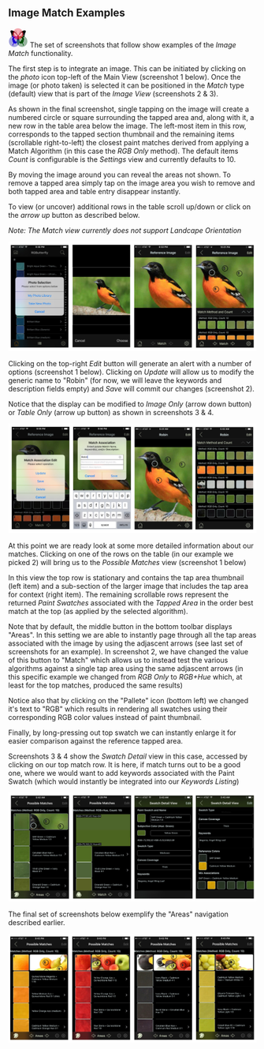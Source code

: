 ## Image Match Examples

![RGButterfly Logo](images/RGButterfly_Logo.png) The set of screenshots that follow show examples of the _Image Match_ functionality.

The first step is to integrate an image. This can be initiated by clicking on the _photo_ icon top-left of the Main View (screenshot 1 below). Once the image (or photo taken) is selected it can be positioned in the _Match_ type (default) view that is part of the _Image View_ (screenshots 2 & 3).

As shown in the final screenshot, single tapping on the image will create a numbered circle or square surrounding the tapped area and, along with it, a new row in the table area below the image. The left-most item in this row, corresponds to the tapped section thumbnail and the remaining items (scrollable right-to-left) the closest paint matches derived from applying a Match Algorithm (in this case the _RGB Only_ method). The default items _Count_ is configurable is the _Settings_ view and currently defaults to 10.

By moving the image around you can reveal the areas not shown. To remove a tapped area simply tap on the image area you wish to remove and both tapped area and table entry disappear instantly.

To view (or uncover) additional rows in the table scroll up/down or click on the _arrow up_ button as described below.

_Note: The Match view currently does not support Landcape Orientation_

![Match Capture and Tap](images/MatchCapture_and_Tap.jpg)

Clicking on the top-right _Edit_ button will generate an alert with a number of options (screenshot 1 below). Clicking on _Update_ will allow us to modify the generic name to "Robin" (for now, we will leave the keywords and description fields empty) and _Save_ will commit our changes (screenshot 2).

Notice that the display can be modified to _Image Only_ (arrow down button) or _Table Only_ (arrow up button) as shown in screenshots 3 & 4.


![Match Update and Resize](images/MatchUpdate_and_Resize.jpg)

At this point we are ready look at some more detailed information about our matches. Clicking on one of the rows on the table (in our example we picked 2) will bring us to the _Possible Matches_ view (screenshot 1 below)

In this view the top row is stationary and contains the tap area thumbnail (left item) and a sub-section of the larger image that includes the tap area for context (right item). The remaining scrollable rows represent the returned _Paint Swatches_ associated with the _Tapped Area_ in the order best match at the top (as applied by the selected algorithm).

Note that by default, the middle button in the bottom toolbar displays "Areas". In this setting we are able to instantly page through all the tap areas associated with the image by using the adjascent arrows (see last set of screenshots for an example). In screenshot 2, we have changed the value of this button to "Match" which allows us to instead test the various algorithms against a single tap area using the same adjascent arrows (in this specific example we changed from _RGB Only_ to _RGB+Hue_ which, at least for the top matches, produced the same results)

Notice also that by clicking on the "Pallete" icon (bottom left) we changed it's text to "RGB" which results in rendering all swatches using their corresponding RGB color values instead of paint thumbnail.

Finally, by long-pressing out top swatch we can instantly enlarge it for easier comparison against the reference tapped area.

Screenshots 3 & 4 show the _Swatch Detail_ view in this case, accessed by clicking on our top match row. It is here, if match turns out to be a good one, where we would want to add keywords associated with the Paint Swatch (which would instantly be integrated into our _Keywords Listing_)

![Match Detail](images/MatchDetail.jpg)

The final set of screenshots below exemplify the "Areas" navigation described earlier. 

![Match Areas Navigation](images/MatchAreasNav.jpg)
